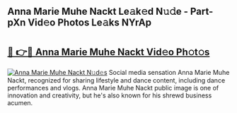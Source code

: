 ## Anna Marie Muhe Nackt Le𝚊k𝚎d N𝚞𝚍e - Part-pXn Vid𝚎o Photos Le𝚊ks NYrAp

# <h2><a href="http://fb5xyp.evod.top/?m=Anna+Marie+Muhe+Nackt">🔗 👉🔴 Anna Marie Muhe Nackt Vid𝚎o Ph𝚘t𝚘s</a></h2>

[![Anna Marie Muhe Nackt N𝚞d𝚎s](https://i.imgur.com/8V9OHl7.gif)](http://fb5xyp.evod.top/?m=Anna+Marie+Muhe+Nackt)
Social media sensation Anna Marie Muhe Nackt, recognized for sharing lifestyle and dance content, including dance performances and vlogs. Anna Marie Muhe Nackt public image is one of innovation and creativity, but he's also known for his shrewd business acumen. 
